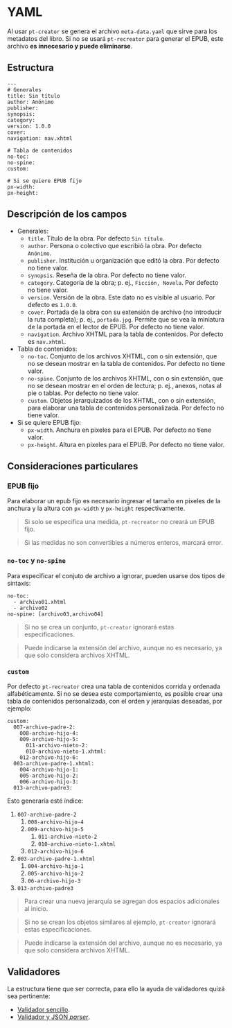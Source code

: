 # YAML

Al usar `pt-creator` se genera el archivo `meta-data.yaml` que sirve para 
los metadatos del libro. Si no se usará `pt-recreator` para generar el EPUB, 
este archivo **es innecesario y puede eliminarse**.

## Estructura

```
---
# Generales
title: Sin título
author: Anónimo
publisher: 
synopsis: 
category: 
version: 1.0.0
cover: 
navigation: nav.xhtml

# Tabla de contenidos
no-toc: 
no-spine: 
custom: 

# Si se quiere EPUB fijo
px-width: 
px-height: 
```

## Descripción de los campos

* Generales:
	* `title`. Título de la obra. Por defecto `Sin título`.
	* `author`. Persona o colectivo que escribió la obra. Por defecto `Anónimo`.
	* `publisher`. Institución u organización que editó la obra. Por defecto no tiene valor.
	* `synopsis`. Reseña de la obra. Por defecto no tiene valor.
	* `category`. Categoría de la obra; p. ej., `Ficción, Novela`. Por defecto no tiene valor.
	* `version`. Versión de la obra. Este dato no es visible al usuario. Por defecto es `1.0.0`.
	* `cover`. Portada de la obra con su extensión de archivo (no introducir la ruta completa); p. ej., `portada.jpg`. Permite que se vea la miniatura de la portada en el lector de EPUB. Por defecto no tiene valor.
	* `navigation`. Archivo XHTML para la tabla de contenidos. Por defecto es `nav.xhtml`.
* Tabla de contenidos:
	* `no-toc`. Conjunto de los archivos XHTML, con o sin extensión, que no se desean mostrar en la tabla de contenidos. Por defecto no tiene valor.
	* `no-spine`. Conjunto de los archivos XHTML, con o sin extensión, que no se desean mostrar en el orden de lectura; p. ej., anexos, notas al pie o tablas. Por defecto no tiene valor.
	* `custom`. Objetos jerarquizados de los XHTML, con o sin extensión, para elaborar una tabla de contenidos personalizada. Por defecto no tiene valor.
* Si se quiere EPUB fijo:
	* `px-width`. Anchura en pixeles para el EPUB. Por defecto no tiene valor.
	* `px-height`. Altura en pixeles para el EPUB. Por defecto no tiene valor.
	
## Consideraciones particulares

### EPUB fijo

Para elaborar un epub fijo es necesario ingresar el tamaño en pixeles
de la anchura y la altura con `px-width` y `px-height` respectivamente.
	
> Si solo se especifica una medida, `pt-recreator` no creará un EPUB fijo.

> Si las medidas no son convertibles a números enteros, marcará error.

### `no-toc` y `no-spine`

Para especificar el conjuto de archivo a ignorar, pueden usarse dos tipos
de sintaxis:

```
no-toc: 
  - archivo01.xhtml
  - archivo02
no-spine: [archivo03,archivo04]
```

> Si no se crea un conjunto, `pt-creator` ignorará estas especificaciones.

> Puede indicarse la extensión del archivo, aunque no es necesario, ya
que solo considera archivos XHTML.

### `custom`

Por defecto `pt-recreator` crea una tabla de contenidos corrida y ordenada
alfabéticamente. Si no se desea este comportamiento, es posible crear
una tabla de contenidos personalizada, con el orden y jerarquías deseadas,
por ejemplo:

```
custom:
  007-archivo-padre-2:
    008-archivo-hijo-4:
    009-archivo-hijo-5:
      011-archivo-nieto-2:
      010-archivo-nieto-1.xhtml:
    012-archivo-hijo-6:
  003-archivo-padre-1.xhtml:
    004-archivo-hijo-1:
    005-archivo-hijo-2:
    006-archivo-hijo-3:
  013-archivo-padre3:
```

Esto generaría esté índice:

1. `007-archivo-padre-2`
    1. `008-archivo-hijo-4`
    2. `009-archivo-hijo-5`
        1. `011-archivo-nieto-2`
        2. `010-archivo-nieto-1.xhtml`
    3. `012-archivo-hijo-6`
2. `003-archivo-padre-1.xhtml`
    1. `004-archivo-hijo-1`
    2. `005-archivo-hijo-2`
    3. `06-archivo-hijo-3`
3. `013-archivo-padre3`

> Para crear una nueva jerarquía se agregan dos espacios adicionales al
inicio.

> Si no se crean los objetos similares al ejemplo, `pt-creator` ignorará 
estas especificaciones.

> Puede indicarse la extensión del archivo, aunque no es necesario, ya
que solo considera archivos XHTML.

## Validadores

La estructura tiene que ser correcta, para ello la ayuda de validadores
quizá sea pertinente:

* [Validador sencillo](http://codebeautify.org/yaml-validator).
* [Validador y JSON *parser*](https://yaml-online-parser.appspot.com/).
